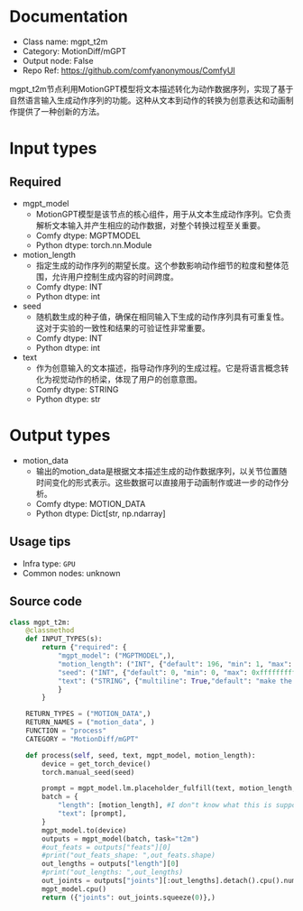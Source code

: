
# Documentation
- Class name: mgpt_t2m
- Category: MotionDiff/mGPT
- Output node: False
- Repo Ref: https://github.com/comfyanonymous/ComfyUI

mgpt_t2m节点利用MotionGPT模型将文本描述转化为动作数据序列，实现了基于自然语言输入生成动作序列的功能。这种从文本到动作的转换为创意表达和动画制作提供了一种创新的方法。

# Input types
## Required
- mgpt_model
    - MotionGPT模型是该节点的核心组件，用于从文本生成动作序列。它负责解析文本输入并产生相应的动作数据，对整个转换过程至关重要。
    - Comfy dtype: MGPTMODEL
    - Python dtype: torch.nn.Module
- motion_length
    - 指定生成的动作序列的期望长度。这个参数影响动作细节的粒度和整体范围，允许用户控制生成内容的时间跨度。
    - Comfy dtype: INT
    - Python dtype: int
- seed
    - 随机数生成的种子值，确保在相同输入下生成的动作序列具有可重复性。这对于实验的一致性和结果的可验证性非常重要。
    - Comfy dtype: INT
    - Python dtype: int
- text
    - 作为创意输入的文本描述，指导动作序列的生成过程。它是将语言概念转化为视觉动作的桥梁，体现了用户的创意意图。
    - Comfy dtype: STRING
    - Python dtype: str

# Output types
- motion_data
    - 输出的motion_data是根据文本描述生成的动作数据序列，以关节位置随时间变化的形式表示。这些数据可以直接用于动画制作或进一步的动作分析。
    - Comfy dtype: MOTION_DATA
    - Python dtype: Dict[str, np.ndarray]


## Usage tips
- Infra type: `GPU`
- Common nodes: unknown


## Source code
```python
class mgpt_t2m:
    @classmethod
    def INPUT_TYPES(s):
        return {"required": {
            "mgpt_model": ("MGPTMODEL",),
            "motion_length": ("INT", {"default": 196, "min": 1, "max": 196, "step": 1}),
            "seed": ("INT", {"default": 0, "min": 0, "max": 0xffffffffffffffff}),
            "text": ("STRING", {"multiline": True,"default": "make the person jump and turn around"}),
            }
        }

    RETURN_TYPES = ("MOTION_DATA",)
    RETURN_NAMES = ("motion_data", )
    FUNCTION = "process"
    CATEGORY = "MotionDiff/mGPT"

    def process(self, seed, text, mgpt_model, motion_length):
        device = get_torch_device()
        torch.manual_seed(seed)

        prompt = mgpt_model.lm.placeholder_fulfill(text, motion_length, "", "")
        batch = {
            "length": [motion_length], #I don"t know what this is supposed to do if anything? Lenght seems to be determined by the prompt up to the max of 196
            "text": [prompt],
        }
        mgpt_model.to(device)
        outputs = mgpt_model(batch, task="t2m")
        #out_feats = outputs["feats"][0]
        #print("out_feats_shape: ",out_feats.shape)
        out_lengths = outputs["length"][0]
        #print("out_lengths: ",out_lengths)
        out_joints = outputs["joints"][:out_lengths].detach().cpu().numpy()
        mgpt_model.cpu()
        return ({"joints": out_joints.squeeze(0)},)

```

